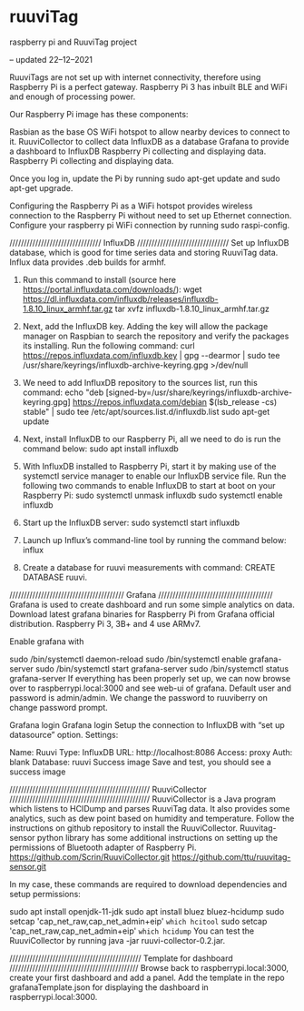 # ruuviTag
raspberry pi and RuuviTag project

– updated 22–12–2021

RuuviTags are not set up with internet connectivity, therefore using Raspberry Pi is a perfect gateway. Raspberry Pi 3 has inbuilt BLE and WiFi and enough of processing power.

Our Raspberry Pi image has these components:

Rasbian as the base OS
WiFi hotspot to allow nearby devices to connect to it.
RuuviCollector to collect data
InfluxDB as a database
Grafana to provide a dashboard to InfluxDB
Raspberry Pi collecting and displaying data.
Raspberry Pi collecting and displaying data.

Once you log in, update the Pi by running sudo apt-get update and sudo apt-get upgrade.

Configuring the Raspberry Pi as a WiFi hotspot provides wireless connection to the Raspberry Pi without need to set up Ethernet connection. Configure your raspberry pi WiFi connection by running sudo raspi-config.

////////////////////////////////
InfluxDB
////////////////////////////////
Set up InfluxDB database, which is good for time series data and storing RuuviTag data. Influx data provides .deb builds for armhf. 

1. Run this command to install (source here https://portal.influxdata.com/downloads/):
wget https://dl.influxdata.com/influxdb/releases/influxdb-1.8.10_linux_armhf.tar.gz
tar xvfz influxdb-1.8.10_linux_armhf.tar.gz

2. Next, add the InfluxDB key. Adding the key will allow the package manager on Raspbian to search the repository and verify the packages its installing. Run the following command: curl https://repos.influxdata.com/influxdb.key | gpg --dearmor | sudo tee /usr/share/keyrings/influxdb-archive-keyring.gpg >/dev/null

3. We need to add InfluxDB repository to the sources list, run this command:
echo "deb [signed-by=/usr/share/keyrings/influxdb-archive-keyring.gpg] https://repos.influxdata.com/debian $(lsb_release -cs) stable" | sudo tee /etc/apt/sources.list.d/influxdb.list
sudo apt-get update

4. Next, install InfluxDB to our Raspberry Pi, all we need to do is run the command below:
sudo apt install influxdb

5. With InfluxDB installed to Raspberry Pi, start it by making use of the systemctl service manager to enable our InfluxDB service file.
Run the following two commands to enable InfluxDB to start at boot on your Raspberry Pi:
sudo systemctl unmask influxdb
sudo systemctl enable influxdb

6. Start up the InfluxDB server: 
sudo systemctl start influxdb

7. Launch up Influx’s command-line tool by running the command below:
influx

9.  Create a database for ruuvi measurements with command: CREATE DATABASE ruuvi.

////////////////////////////////////////
Grafana
////////////////////////////////////////
Grafana is used to create dashboard and run some simple analytics on data. Download latest grafana binaries for Raspberry Pi from Grafana official distribution. Raspberry Pi 3, 3B+ and 4 use ARMv7.

Enable grafana with

sudo /bin/systemctl daemon-reload
sudo /bin/systemctl enable grafana-server
sudo /bin/systemctl start grafana-server
sudo /bin/systemctl status grafana-server
If everything has been properly set up, we can now browse over to raspberrypi.local:3000 and see web-ui of grafana. Default user and password is admin/admin. We change the password to ruuviberry on change password prompt.

Grafana login
Grafana login
Setup the connection to InfluxDB with “set up datasource” option. Settings:

Name: Ruuvi
Type: InfluxDB 
URL: http://localhost:8086
Access: proxy
Auth: blank
Database: ruuvi
Success image
Save and test, you should see a success image

/////////////////////////////////////////////////
RuuviCollector
/////////////////////////////////////////////////
RuuviCollector is a Java program which listens to HCIDump and parses RuuviTag data. It also provides some analytics, such as dew point based on humidity and temperature. Follow the instructions on github repository to install the RuuviCollector. Ruuvitag-sensor python library has some additional instructions on setting up the permissions of Bluetooth adapter of Raspberry Pi.
https://github.com/Scrin/RuuviCollector.git
https://github.com/ttu/ruuvitag-sensor.git

In my case, these commands are required to download dependencies and setup permissions:

sudo apt install openjdk-11-jdk
sudo apt install bluez bluez-hcidump
sudo setcap 'cap_net_raw,cap_net_admin+eip' `which hcitool`
sudo setcap 'cap_net_raw,cap_net_admin+eip' `which hcidump`
You can test the RuuviCollector by running
java -jar ruuvi-collector-0.2.jar. 

//////////////////////////////////////////////
Template for dashboard
/////////////////////////////////////////////
Browse back to raspberrypi.local:3000, create your first dashboard and add a panel. 
Add the template in the repo grafanaTemplate.json for displaying the dashboard in raspberrypi.local:3000.
